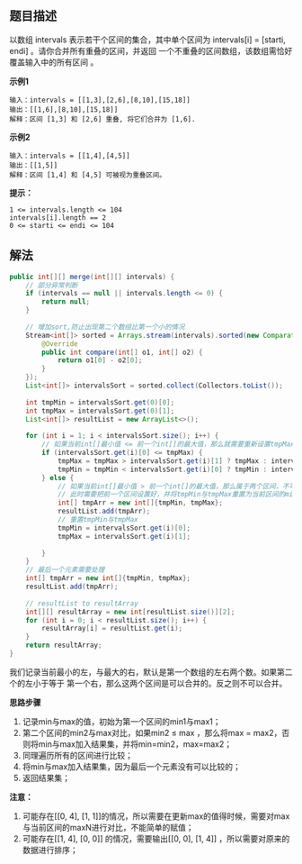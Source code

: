## 题目描述
以数组 intervals 表示若干个区间的集合，其中单个区间为 intervals[i] = [starti, endi] 。请你合并所有重叠的区间，并返回 一个不重叠的区间数组，该数组需恰好覆盖输入中的所有区间 。

**示例1**
```
输入：intervals = [[1,3],[2,6],[8,10],[15,18]]
输出：[[1,6],[8,10],[15,18]]
解释：区间 [1,3] 和 [2,6] 重叠, 将它们合并为 [1,6].
```

**示例2**
```
输入：intervals = [[1,4],[4,5]]
输出：[[1,5]]
解释：区间 [1,4] 和 [4,5] 可被视为重叠区间。
```

**提示：**
```
1 <= intervals.length <= 104
intervals[i].length == 2
0 <= starti <= endi <= 104
```

## 解法
```Java
public int[][] merge(int[][] intervals) {  
    // 部分异常判断  
    if (intervals == null || intervals.length <= 0) {  
        return null;  
    }  
  
    // 增加sort,防止出现第二个数组比第一个小的情况  
    Stream<int[]> sorted = Arrays.stream(intervals).sorted(new Comparator<int[]>() {  
        @Override  
        public int compare(int[] o1, int[] o2) {  
            return o1[0] - o2[0];  
        }  
    });  
    List<int[]> intervalsSort = sorted.collect(Collectors.toList());  
  
    int tmpMin = intervalsSort.get(0)[0];  
    int tmpMax = intervalsSort.get(0)[1];  
    List<int[]> resultList = new ArrayList<>();  
  
    for (int i = 1; i < intervalsSort.size(); i++) {  
        // 如果当前int[]最小值 <= 前一个int[]的最大值，那么就需要重新设置tmpMax  
        if (intervalsSort.get(i)[0] <= tmpMax) {  
            tmpMax = tmpMax > intervalsSort.get(i)[1] ? tmpMax : intervalsSort.get(i)[1];  
            tmpMin = tmpMin < intervalsSort.get(i)[0] ? tmpMin : intervalsSort.get(i)[0];  
        } else {  
            // 如果当前int[]最小值 > 前一个int[]的最大值，那么属于两个区间，不可以合并。  
            // 此时需要把前一个区间设置好，并将tmpMin与tmpMax重置为当前区间的min与max  
            int[] tmpArr = new int[]{tmpMin, tmpMax};  
            resultList.add(tmpArr);  
            // 重置tmpMin与tmpMax  
            tmpMin = intervalsSort.get(i)[0];  
            tmpMax = intervalsSort.get(i)[1];  
  
        }  
    }  
    // 最后一个元素需要处理  
    int[] tmpArr = new int[]{tmpMin, tmpMax};  
    resultList.add(tmpArr);  
  
    // resultList to resultArray  
    int[][] resultArray = new int[resultList.size()][2];  
    for (int i = 0; i < resultList.size(); i++) {  
        resultArray[i] = resultList.get(i);  
    }  
    return resultArray;  
}
```

我们记录当前最小的左，与最大的右，默认是第一个数组的左右两个数。如果第二个的左小于等于 第一个右，那么这两个区间是可以合并的。反之则不可以合并。

**思路步骤**
1. 记录min与max的值，初始为第一个区间的min1与max1；
2. 第二个区间的min2与max对比，如果min2 ≤ max ，那么将max = max2，否则将min与max加入结果集，并将min=min2，max=max2；
3. 同理遍历所有的区间进行比较；
4. 将min与max加入结果集，因为最后一个元素没有可以比较的；
5. 返回结果集；

**注意：**
1. 可能存在[[0, 4], \[1, 1]\]的情况，所以需要在更新max的值得时候，需要对max与当前区间的maxN进行对比，不能简单的赋值；
2. 可能存在[[1, 4], \[0, 0]\] 的情况，需要输出[[0, 0], \[1, 4]\] ，所以需要对原来的数据进行排序；
